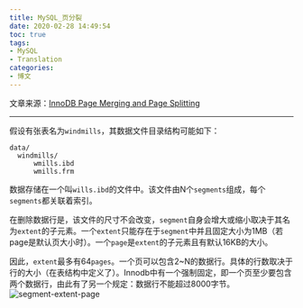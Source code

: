 ```yaml
---
title: MySQL_页分裂
date: 2020-02-28 14:49:54
toc: true
tags: 
- MySQL
- Translation
categories: 
- 博文
---
```

文章来源：[InnoDB Page Merging and Page Splitting](https://www.percona.com/blog/2017/04/10/innodb-page-merging-and-page-splitting/)

---
假设有张表名为`windmills`，其数据文件目录结构可能如下：
```
data/
  windmills/
      wmills.ibd
      wmills.frm
```

数据存储在一个叫`wills.ibd`的文件中。该文件由N个`segments`组成，每个`segments`都关联着索引。

在删除数据行是，该文件的尺寸不会改变，`segment`自身会增大或缩小取决于其名为`extent`的子元素。一个`extent`只能存在于`segment`中并且固定大小为1MB（若page是默认页大小时）。一个`page`是`extent`的子元素且有默认16KB的大小。

因此，`extent`最多有64`pages`。一个页可以包含2~N的数据行。具体的行数取决于行的大小（在表结构中定义了）。Innodb中有一个强制固定，即一个页至少要包含两个数据行，由此有了另一个规定：数据行不能超过8000字节。
![segment-extent-page](/images/mysql/segment_extent-e1491345857803.png)
